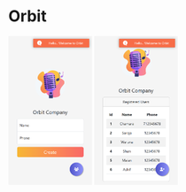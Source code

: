 # Orbit

<img src="https://github.com/chamarasab/Orbit/blob/master/screenshots/localhost_orbit_(iPhone%20SE).png" width=30%/>
<img src="https://github.com/chamarasab/Orbit/blob/master/screenshots/localhost_orbit_retrieve.php(iPhone%20SE).png" width=30%/>

